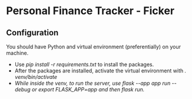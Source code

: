 # Personal Finance Tracker - Ficker

## Configuration
You should have Python and virtual environment (preferentially) on your machine.
* Use <em>pip install -r requirements.txt</em> to install the packages.
* After the packages are installed, activate the virtual environment with <em>. venv/bin/activate<em/>
* While inside the venv, to run the server, use <em>flask --app app run --debug</em> or <em>export FLASK_APP=app</em> and then <em>flask run</em>.
